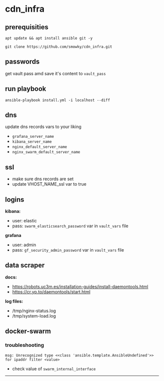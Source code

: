 # cdn_infra

## prerequisities
`apt update && apt install ansible git -y`

`git clone https://github.com/smowky/cdn_infra.git`


## passwords
get vault pass amd save it's content to  `vault_pass`


## run playbook
`ansible-playbook install.yml -i localhost --diff`



## dns
update dns records vars to your liking
- `grafana_server_name`
- `kibana_server_name`
- `nginx_default_server_name`
- `nginx_swarm_default_server_name`

## ssl
- make sure dns records are set
- update VHOST_NAME_ssl var to true

## logins
**kibana:**
  - user: elastic
  - pass: `swarm_elasticsearch_password` var in `vault_vars` file

**grafana**
  - user: admin
  - pass: `gf_security_admin_password` var in `vault_vars` file

## data scraper
**docs:**
  - https://robots.uc3m.es/installation-guides/install-daemontools.html
  - https://cr.yp.to/daemontools/start.html


**log files:**
  - /tmp/nginx-status.log
  - /tmp/system-load.log

## docker-swarm
### troubleshooting
  `msg: Unrecognized type <<class 'ansible.template.AnsibleUndefined'>> for ipaddr filter <value>`

 - check value of `swarm_internal_interface`

---


